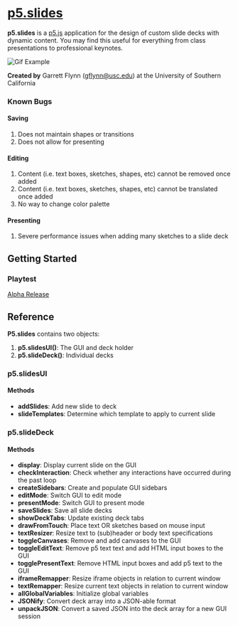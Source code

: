 
# [**p5.slides**](https://github.com/GarrettMFlynn/p5.js-slides)
**p5.slides** is a [p5.js](https://p5js.org/) application for the design of custom slide decks with dynamic content. You may find this useful for everything from class presentations to professional keynotes.

 ![Gif Example](img/Gif1.gif)
 
 **Created by** Garrett Flynn (gflynn@usc.edu) at the University of Southern California
 
  ### Known Bugs
#### Saving
1. Does not maintain shapes or transitions
2. Does not allow for presenting

#### Editing
1. Content (i.e. text boxes, sketches, shapes, etc) cannot be removed once added
2. Content (i.e. text boxes, sketches, shapes, etc) cannot be translated once added
3. No way to change color palette

#### Presenting
1. Severe performance issues when adding many sketches to a slide deck
 
 ## Getting Started
 
 ### Playtest
 [Alpha Release](https://garrettmflynn.github.io/p5.js-slides/app/)

 ## Reference
 
 **P5.slides** contains two objects:
 1. **p5.slidesUI()**: The GUI and deck holder
 2. **p5.slideDeck()**: Individual decks
 
 ### p5.slidesUI
 #### Methods
 * **addSlides**: Add new slide to deck
 * **slideTemplates**: Determine which template to apply to current slide
 
 
 ### p5.slideDeck
 #### Methods
 * **display**: Display current slide on the GUI
 * **checkInteraction**: Check whether any interactions have occurred during the past loop
 * **createSidebars**: Create and populate GUI sidebars
 * **editMode**: Switch GUI to edit mode
 * **presentMode**: Switch GUI to present mode
 * **saveSlides**: Save all slide decks
 * **showDeckTabs**: Update existing deck tabs
 * **drawFromTouch**: Place text OR sketches based on mouse input
 * **textResizer**: Resize text to (sub)header or body text specifications
 * **toggleCanvases**: Remove and add canvases to the GUI
 * **toggleEditText**: Remove p5 text text and add HTML input boxes to the GUI
 * **togglePresentText**: Remove HTML input boxes and add p5 text to the GUI
 * **iframeRemapper**: Resize iframe objects in relation to current window
 * **textRemapper**: Resize current text objects in relation to current window
 * **allGlobalVariables**: Initialize global variables 
 * **JSONify**: Convert deck array into a JSON-able format
 * **unpackJSON**: Convert a saved JSON into the deck array for a new GUI session
 
 
 

